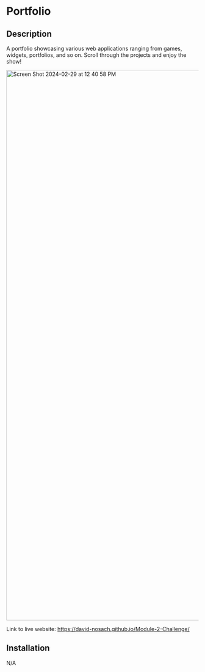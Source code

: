 # Portfolio

## Description

A portfolio showcasing various web applications ranging from games, widgets, portfolios, and so on. Scroll through the
projects and enjoy the show!

<img width="1440" alt="Screen Shot 2024-02-29 at 12 40 58 PM" src="https://github.com/David-Nosach/Module-2-Challenge/assets/91391933/63b24bca-341f-432e-a631-bcf1b0587d30">

Link to live website: https://david-nosach.github.io/Module-2-Challenge/

## Installation

N/A
